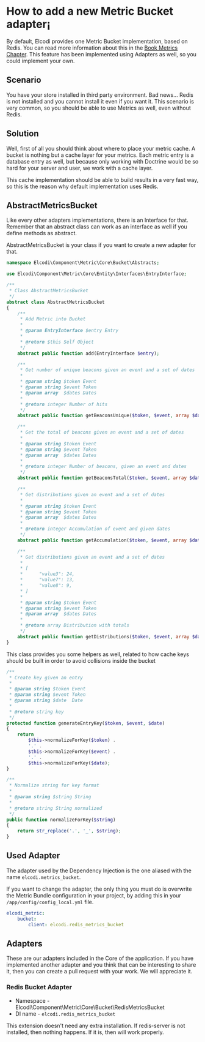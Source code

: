 # How to add a new Metric Bucket adapter¡

By default, Elcodi provides one Metric Bucket implementation, based on Redis.
You can read more information about this in the
[Book Metrics Chapter](http://elcodi.io/docs/component/metrics/). This feature has been implemented
using Adapters as well, so you could implement your own.

## Scenario

You have your store installed in third party environment. Bad news... Redis is
not installed and you cannot install it even if you want it. This scenario is
very common, so you should be able to use Metrics as well, even without Redis.

## Solution

Well, first of all you should think about where to place your metric cache. A
bucket is nothing but a cache layer for your metrics. Each metric entry is a
database entry as well, but because only working with Doctrine would be so hard
for your server and user, we work with a cache layer.

This cache implementation should be able to build results in a very fast way, so
this is the reason why default implementation uses Redis.

## AbstractMetricsBucket

Like every other adapters implementations, there is an Interface for that.
Remember that an abstract class can work as an interface as well if you define
methods as abstract.

AbstractMetricsBucket is your class if you want to create a new adapter for
that.

``` php
namespace Elcodi\Component\Metric\Core\Bucket\Abstracts;

use Elcodi\Component\Metric\Core\Entity\Interfaces\EntryInterface;

/**
 * Class AbstractMetricsBucket
 */
abstract class AbstractMetricsBucket
{
    /**
     * Add Metric into Bucket
     *
     * @param EntryInterface $entry Entry
     *
     * @return $this Self Object
     */
    abstract public function add(EntryInterface $entry);

    /**
     * Get number of unique beacons given an event and a set of dates
     *
     * @param string $token Event
     * @param string $event Token
     * @param array  $dates Dates
     *
     * @return integer Number of hits
     */
    abstract public function getBeaconsUnique($token, $event, array $dates);

    /**
     * Get the total of beacons given an event and a set of dates
     *
     * @param string $token Event
     * @param string $event Token
     * @param array  $dates Dates
     *
     * @return integer Number of beacons, given an event and dates
     */
    abstract public function getBeaconsTotal($token, $event, array $dates);

    /**
     * Get distributions given an event and a set of dates
     *
     * @param string $token Event
     * @param string $event Token
     * @param array  $dates Dates
     *
     * @return integer Accumulation of event and given dates
     */
    abstract public function getAccumulation($token, $event, array $dates);

    /**
     * Get distributions given an event and a set of dates
     *
     * [
     *      "value3": 24,
     *      "value7": 13,
     *      "value8": 9,
     * ]
     *
     * @param string $token Event
     * @param string $event Token
     * @param array  $dates Dates
     *
     * @return array Distribution with totals
     */
    abstract public function getDistributions($token, $event, array $dates);
}
```

This class provides you some helpers as well, related to how cache keys should
be built in order to avoid collisions inside the bucket

``` php
/**
 * Create key given an entry
 *
 * @param string $token Event
 * @param string $event Token
 * @param string $date  Date
 *
 * @return string key
 */
protected function generateEntryKey($token, $event, $date)
{
    return
        $this->normalizeForKey($token) .
        '.' .
        $this->normalizeForKey($event) .
        '.' .
        $this->normalizeForKey($date);
}

/**
 * Normalize string for key format
 *
 * @param string $string String
 *
 * @return string String normalized
 */
public function normalizeForKey($string)
{
    return str_replace('.', '_', $string);
}
```

## Used Adapter

The adapter used by the Dependency Injection is the one aliased with the name
`elcodi.metrics_bucket`.

If you want to change the adapter, the only thing you must do is overwrite the
Metric Bundle configuration in your project, by adding this in your
`/app/config/config_local.yml` file.

``` yaml
elcodi_metric:
    bucket:
        client: elcodi.redis_metrics_bucket
```

## Adapters

These are our adapters included in the Core of the application. If you have
implemented another adapter and you think that can be interesting to share it,
then you can create a pull request with your work. We will appreciate it.

### Redis Bucket Adapter

* Namespace - Elcodi\Component\Metric\Core\Bucket\RedisMetricsBucket
* DI name - `elcodi.redis_metrics_bucket`

This extension doesn't need any extra installation. If redis-server is not
installed, then nothing happens. If it is, then will work properly.
